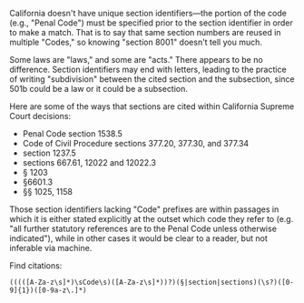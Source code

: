 California doesn't have unique section identifiers—the portion of the code (e.g., "Penal Code") must be specified prior to the section identifier in order to make a match. That is to say that same section numbers are reused in multiple "Codes," so knowing "section 8001" doesn't tell you much.

Some laws are "laws," and some are "acts." There appears to be no difference. Section identifiers may end with letters, leading to the practice of writing "subdivision" between the cited section and the subsection, since 501b could be a law or it could be a subsection.

Here are some of the ways that sections are cited within California Supreme Court decisions:

* Penal Code section 1538.5
* Code of Civil Procedure sections 377.20, 377.30, and 377.34
* section 1237.5
* sections 667.61, 12022 and 12022.3
* § 1203
* §6601.3
* §§ 1025, 1158

Those section identifiers lacking "Code" prefixes are within passages in which it is either stated explicitly at the outset which code they refer to (e.g. "all further statutory references are to the Penal Code unless otherwise indicated"), while in other cases it would be clear to a reader, but not inferable via machine.

Find citations:

```
(((([A-Za-z\s]*)\sCode\s)([A-Za-z\s]*))?)(§|section|sections)(\s?)([0-9]{1})([0-9a-z\.]*)
```
